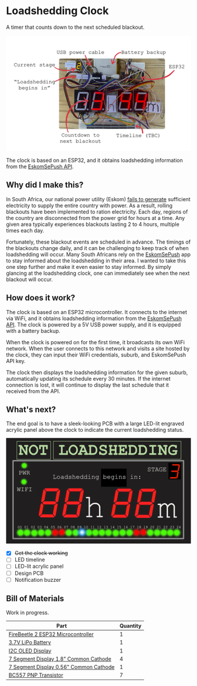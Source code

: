 # Loadshedding Clock

A timer that counts down to the next scheduled blackout.

![Breadboard prototype](./images/breadboard.jpg "Breadboard prototype")

The clock is based on an ESP32, and it obtains loadshedding information from the [EskomSePush API](https://eskomsepush.gumroad.com/l/api).

## Why did I make this?

In South Africa, our national power utility (Eskom) [fails to generate](https://en.wikipedia.org/wiki/South_African_energy_crisis) sufficient electricity to supply the entire country with power. As a result, rolling blackouts have been implemented to ration electricity. Each day, regions of the country are disconnected from the power grid for hours at a time. Any given area typically experiences blackouts lasting 2 to 4 hours, multiple times each day. 

Fortunately, these blackout events are scheduled in advance. The timings of the blackouts change daily, and it can be challenging to keep track of when loadshedding will occur. Many South Africans rely on the [EskomSePush](https://esp.info/) app to stay informed about the loadshedding in their area. I wanted to take this one step further and make it even easier to stay informed. By simply glancing at the loadshedding clock, one can immediately see when the next blackout will occur.

## How does it work?

The clock is based on an ESP32 microcontroller. It connects to the internet via WiFi, and it obtains loadshedding information from the [EskomSePush API](https://eskomsepush.gumroad.com/l/api). The clock is powered by a 5V USB power supply, and it is equipped with a battery backup. 

When the clock is powered on for the first time, it broadcasts its own WiFi network. When the user connects to this network and visits a site hosted by the clock, they can input their WiFi credentials, suburb, and EskomSePush API key.

The clock then displays the loadshedding information for the given suburb, automatically updating its schedule every 30 minutes. If the internet connection is lost, it will continue to display the last schedule that it received from the API.

## What's next?

The end goal is to have a sleek-looking PCB with a large LED-lit engraved acrylic panel above the clock to indicate the current loadshedding status.

![Visual design](./images/visual_design.jpg "Visual design")

- [x] ~~Get the clock working~~
- [ ] LED timeline
- [ ] LED-lit acrylic panel
- [ ] Design PCB
- [ ] Notification buzzer

## Bill of Materials
Work in progress.

| Part                                                                      | Quantity |
|---------------------------------------------------------------------------| -- |
| [FireBeetle 2 ESP32 Microcontroller](https://www.robotics.org.za/DFR0654) | 1 |
| [3.7V LiPo Battery](https://www.robotics.org.za/DTP605068)                | 1 |
| [I2C OLED Display](https://www.robotics.org.za/OLED096W)                  | 1 |
| [7 Segment Display 1.8" Common Cathode](https://www.robotics.org.za/7SEG-018-GRE) | 4 |
| [7 Segment Display 0.56" Common Cathode](https://www.robotics.org.za/7SEG-056-RED) | 1 |
| [BC557 PNP Transistor](https://www.robotics.org.za/BC557)                | 7 |







